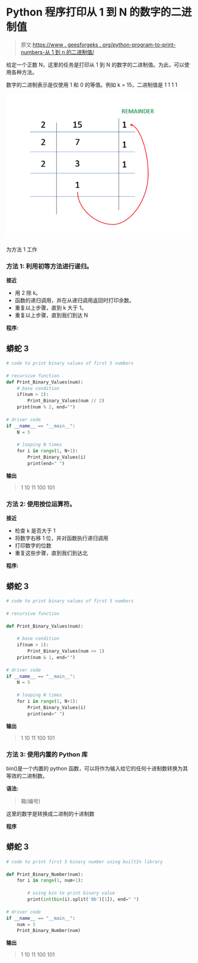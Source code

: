 # Python 程序打印从 1 到 N 的数字的二进制值

> 原文:[https://www . geesforgeks . org/python-program-to-print-numbers-从 1 到 n 的二进制值/](https://www.geeksforgeeks.org/python-program-to-print-the-binary-value-of-the-numbers-from-1-to-n/)

给定一个正数 N，这里的任务是打印从 1 到 N 的数字的二进制值。为此，可以使用各种方法。

数字的二进制表示是仅使用 1 和 0 的等值。例如 k = 15，二进制值是 1 1 1 1

![](img/c01668fad06f408fda42a1dfec246152.png)

为方法 1 工作

### **方法 1:** 利用初等方法进行递归。

**接近**

*   用 2 除 k。
*   函数的递归调用，并在从递归调用返回时打印余数。
*   重复以上步骤，直到 k 大于 1。
*   重复以上步骤，直到我们到达 N

**程序:**

## 蟒蛇 3

```py
# code to print binary values of first 5 numbers

# recursive function
def Print_Binary_Values(num):
    # base condition
    if(num > 1):
        Print_Binary_Values(num // 2)
    print(num % 2, end="")

# driver code
if __name__ == "__main__":
    N = 5

    # looping N times
    for i in range(1, N+1):
        Print_Binary_Values(i)
        print(end=" ")
```

**输出**

> 1 10 11 100 101

### **方法 2:** 使用按位运算符。

**接近**

*   检查 k 是否大于 1
*   将数字右移 1 位，并对函数执行递归调用
*   打印数字的位数
*   重复这些步骤，直到我们到达北

**程序:**

## 蟒蛇 3

```py
# code to print binary values of first 5 numbers

# recursive function

def Print_Binary_Values(num):

    # base condition
    if(num > 1):
        Print_Binary_Values(num >> 1)
    print(num & 1, end="")

# driver code
if __name__ == "__main__":
    N = 5

    # looping N times
    for i in range(1, N+1):
        Print_Binary_Values(i)
        print(end=" ")
```

**输出**

> 1 10 11 100 101

### **方法 3:** 使用内置的 Python 库

bin()是一个内置的 python 函数，可以将作为输入给它的任何十进制数转换为其等效的二进制数。

**语法:**

> 箱(编号)

这里的数字是转换成二进制的十进制数

**程序**

## 蟒蛇 3

```py
# code to print first 5 binary number using builtIn library

def Print_Binary_Number(num):
    for i in range(1, num+1):

        # using bin to print binary value
        print(int(bin(i).split('0b')[1]), end=" ")

# driver code
if __name__ == "__main__":
    num = 5
    Print_Binary_Number(num)
```

**输出**

> 1 10 11 100 101